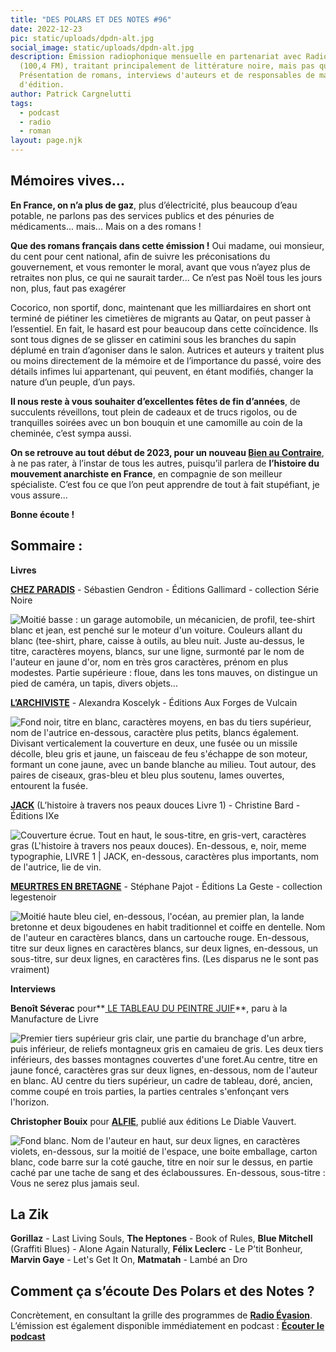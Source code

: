```yaml
---
title: "DES POLARS ET DES NOTES #96"
date: 2022-12-23
pic: static/uploads/dpdn-alt.jpg
social_image: static/uploads/dpdn-alt.jpg
description: Émission radiophonique mensuelle en partenariat avec Radio Évasion
  (100,4 FM), traitant principalement de littérature noire, mais pas que...
  Présentation de romans, interviews d'auteurs et de responsables de maisons
  d'édition.
author: Patrick Cargnelutti
tags:
  - podcast
  - radio
  - roman
layout: page.njk
---
```

## Mémoires vives...

**En France, on n’a plus de gaz**, plus d’électricité, plus beaucoup d’eau potable, ne parlons pas des services publics et des pénuries de médicaments... mais... Mais on a des romans !

**Que des romans français dans cette émission !** Oui madame, oui monsieur, du cent pour cent national, afin de suivre les préconisations du gouvernement, et vous remonter le moral, avant que vous n’ayez plus de retraites non plus, ce qui ne saurait tarder... Ce n’est pas Noël tous les jours non, plus, faut pas exagérer

Cocorico, non sportif, donc, maintenant que les milliardaires en short ont terminé de piétiner les cimetières de migrants au Qatar, on peut passer à l’essentiel. En fait, le hasard est pour beaucoup dans cette coïncidence. Ils sont tous dignes de se glisser en catimini sous les branches du sapin déplumé en train d’agoniser dans le salon. Autrices et auteurs y traitent plus ou moins directement de la mémoire et de l’importance du passé, voire des détails infimes lui appartenant, qui peuvent, en étant modifiés, changer la nature d’un peuple, d’un pays.

**Il nous reste à vous souhaiter d’excellentes fêtes de fin d’années**, de succulents réveillons, tout plein de cadeaux et de trucs rigolos, ou de tranquilles soirées avec un bon bouquin et une camomille au coin de la cheminée, c’est sympa aussi. 

**On se retrouve au tout début de 2023, pour un nouveau [Bien au Contraire](https://le429.fr/articles/bien-au-contraire-2/)**, à ne pas rater, à l’instar de tous les autres, puisqu’il parlera de **l’histoire du mouvement anarchiste en France**, en compagnie de son meilleur spécialiste. C’est fou ce que l’on peut apprendre de tout à fait stupéfiant, je vous assure...

**Bonne écoute !**

## Sommaire :

**Livres**

**[CHEZ PARADIS](https://www.gallimard.fr/Catalogue/GALLIMARD/Serie-Noire/Romans-noirs/Chez-Paradis)** - Sébastien Gendron - Éditions Gallimard - collection Série Noire

![Moitié basse : un garage automobile, un mécanicien, de profil, tee-shirt blanc et jean, est penché sur le moteur d'un voiture. Couleurs allant du blanc (tee-shirt, phare, caisse à outils, au bleu nuit. Juste au-dessus, le titre, caractères moyens, blancs, sur une ligne, surmonté par le nom de l'auteur en jaune d'or, nom en très gros caractères, prénom en plus modestes. Partie supérieure : floue, dans les tons mauves, on distingue un pied de caméra, un tapis, divers objets...](static/uploads/chez-paradis.jpg "Chez Paradis")

**[L’ARCHIVISTE](https://www.auxforgesdevulcain.fr/collections/fiction/larchiviste/)** - Alexandra Koscelyk - Éditions Aux Forges de Vulcain

![Fond noir, titre en blanc, caractères moyens, en bas du tiers supérieur, nom de l'autrice en-dessous, caractère plus petits, blancs également. Divisant verticalement la couverture en deux, une fusée ou un missile décolle, bleu gris et jaune, un faisceau de feu s'échappe de son moteur, formant un cone jaune, avec un bande blanche au milieu. Tout autour, des paires de ciseaux, gras-bleu et bleu plus soutenu, lames ouvertes, entourent la fusée.](static/uploads/l-archiviste.jpeg "L'Archiviste")

**[JACK](https://www.editions-ixe.fr/catalogue/jack/)** (L’histoire à travers nos peaux douces Livre 1) - Christine Bard - Éditions IXe

![Couverture écrue. Tout en haut, le sous-titre, en gris-vert, caractères gras (L'histoire à travers nos peaux douces). En-dessous, e, noir, meme typographie, LIVRE 1 | JACK, en-dessous, caractères plus importants, nom de l'autrice, lie de vin.](static/uploads/jack.jpeg "Jack")

**[MEURTRES EN BRETAGNE](https://www.coop-breizh.fr/11006-meurtres-en-bretagne-9791035318246.html)** - Stéphane Pajot - Éditions La Geste - collection legestenoir

![Moitié haute bleu ciel, en-dessous, l'océan, au premier plan, la lande bretonne et deux bigoudenes en habit traditionnel et coiffe en dentelle. Nom de l'auteur en caractères blancs, dans un cartouche rouge. En-dessous, titre sur deux lignes en caractères blancs, sur deux lignes, en-dessous, un sous-titre, sur deux lignes, en caractères fins. (Les disparus ne le sont pas vraiment)](static/uploads/meurtres-en-bretagne.jpeg "Meurtres en Bretagne")

**Interviews**

**Benoît Séverac** pour**[ LE TABLEAU DU PEINTRE JUIF](https://www.lamanufacturedelivres.com/livres/fiche/233/severac-benoit-le-tableau-du-peintre-juif)**, paru à la Manufacture de Livre

![Premier tiers supérieur gris clair, une partie du branchage d'un arbre, puis inférieur, de reliefs montagneux gris en camaieu de gris. Les deux tiers inférieurs, des basses montagnes couvertes d'une foret.Au centre, titre en jaune foncé, caractères gras sur deux lignes, en-dessous, nom de l'auteur en blanc. AU centre du tiers supérieur, un cadre de tableau, doré, ancien, comme coupé en trois parties, la parties centrales s'enfonçant vers l'horizon.](static/uploads/le-tableau-du-peintre-juif.jpeg "Le tableau du peintre juif")

**Christopher Bouix** pour **[ALFIE](https://audiable.com/boutique/cat_litterature-francaise/alfie/)**, publié aux éditions Le Diable Vauvert.

![Fond blanc. Nom de l'auteur en haut, sur deux lignes, en caractères violets, en-dessous, sur la moitié de l'espace, une boite emballage, carton blanc, code barre sur la coté gauche, titre en noir sur le dessus, en partie caché par une tache de sang et des éclaboussures. En-dessous, sous-titre : Vous ne serez plus jamais seul. ](static/uploads/alfie.jpeg "Alfie")

## La Zik

**Gorillaz** - Last Living Souls, **The Heptones** - Book of Rules, **Blue Mitchell** (Graffiti Blues) - Alone Again Naturally, **Félix Leclerc** - Le P’tit Bonheur, **Marvin Gaye** - Let's Get It On, **Matmatah** - Lambé an Dro

## Comment ça s’écoute Des Polars et des Notes ?

Concrètement, en consultant la grille des programmes de **[Radio Évasion](https://www.radioevasion.net/)**. L’émission est également disponible immédiatement en podcast :
**[Écouter le podcast](https://www.radioevasion.net/2022/12/22/des-polars-et-des-notes-96-memoires-vives/)**